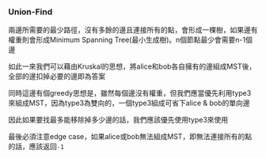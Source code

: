 ### Union-Find

兩邊所需要的最少路徑，沒有多餘的邊且連接所有的點，會形成一棵樹，如果邊有權重則會形成Minimum Spanning Tree(最小生成樹)。n個節點最少會需要n-1個邊

如此一來我們可以藉由Kruskal的思想，將alice和bob各自擁有的邊組成MST後，全部的邊扣掉必要的邊即為答案

同時這邊有個greedy思想是，雖然每個邊沒有權重，但我們應當優先利用type3來組成MST，因為type3為雙向的，一個type3組成可省下alice & bob的單向邊

因此如果要找最多能移除掉多少邊的話，我們應該優先使用type3來使用

最後必須注意edge case，如果alice或bob無法組成MST，即無法連接所有的點的話，應該返回`-1`